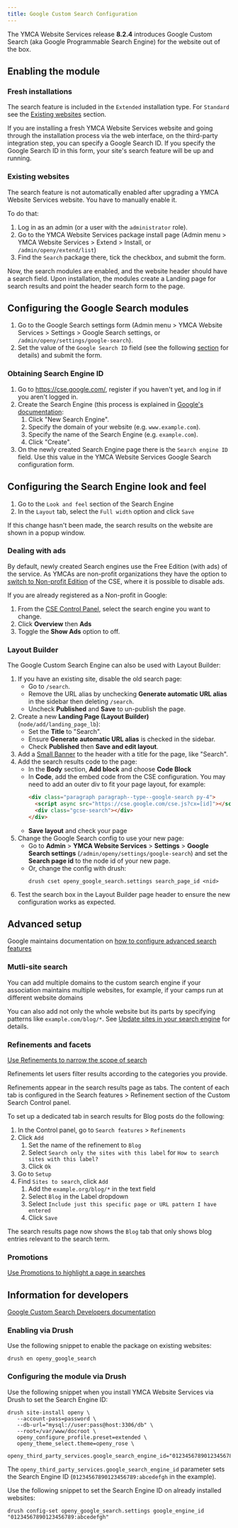 ```yaml
---
title: Google Custom Search Configuration
---
```


The YMCA Website Services release **8.2.4** introduces Google Custom Search (aka Google Programmable Search Engine) for the website out of the box.

## Enabling the module

### Fresh installations

The search feature is included in the `Extended` installation type. For `Standard` see the <a href="#existing-websites">Existing websites</a> section.

If you are installing a fresh YMCA Website Services website and going through the installation process via the web interface, on the third-party integration step, you can specify a Google Search ID. If you specify the Google Search ID in this form, your site's search feature will be up and running.

### Existing websites

The search feature is not automatically enabled after upgrading a YMCA Website Services website. You have to manually enable it.

To do that:

1. Log in as an admin (or a user with the `administrator` role).
1. Go to the YMCA Website Services package install page (Admin menu > YMCA Website Services > Extend > Install, or `/admin/openy/extend/list`)
1. Find the `Search` package there, tick the checkbox, and submit the form.

Now, the search modules are enabled, and the website header should have a search field. Upon installation, the modules create a Landing page for search results and point the header search form to the page.

## Configuring the Google Search modules

1. Go to the Google Search settings form (Admin menu > YMCA Website Services > Settings > Google Search settings, or `/admin/openy/settings/google-search`).
1. Set the value of the `Google Search ID` field (see the following <a href="#obtaining-search-engine-id">section</a> for details) and submit the form.

### Obtaining Search Engine ID

1. Go to https://cse.google.com/, register if you haven't yet, and log in if you aren't logged in.
1. Create the Search Engine (this process is explained in [Google's documentation](https://support.google.com/programmable-search/answer/11082370?hl=en&ref_topic=4513742&sjid=719872083080201556-NC):
   1. Click "New Search Engine".
   1. Specify the domain of your website (e.g. `www.example.com`).
   1. Specify the name of the Search Engine (e.g. `example.com`).
   1. Click "Create".
1. On the newly created Search Engine page there is the `Search engine ID` field. Use this value in the YMCA Website Services Google Search configuration form.

## Configuring the Search Engine look and feel

1. Go to the `Look and feel` section of the Search Engine
1. In the `Layout` tab, select the `Full width` option and click `Save`

If this change hasn't been made, the search results on the website are shown in a popup window.

### Dealing with ads

By default, newly created Search engines use the Free Edition (with ads) of the service. As YMCAs are non-profit organizations they have the option to [switch to Non-profit Edition](https://support.google.com/programmable-search/answer/11082370?hl=en&ref_topic=4513742&sjid=719872083080201556-NC) of the CSE, where it is possible to disable ads.

If you are already registered as a Non-profit in Google:

1. From the [CSE Control Panel](https://cse.google.com), select the search engine you want to change.
1. Click **Overview** then **Ads**
1. Toggle the **Show Ads** option to off.

### Layout Builder

The Google Custom Search Engine can also be used with Layout Builder:

1. If you have an existing site, disable the old search page:
   - Go to `/search`.
   - Remove the URL alias by unchecking **Generate automatic URL alias** in the sidebar then deleting `/search`.
   - Uncheck **Published** and **Save** to un-publish the page.
1. Create a new **Landing Page (Layout Builder)** (`node/add/landing_page_lb`):
   - Set the **Title** to "Search".
   - Ensure **Generate automatic URL alias** is checked in the sidebar.
   - Check **Published** then **Save and edit layout**.
1. Add a [Small Banner](../../user-documentation/layout-builder/banner) to the header with a title for the page, like "Search".
1. Add the search results code to the page:
   - In the **Body** section, **Add block** and choose **Code Block**
   - In **Code**, add the embed code from the CSE configuration. You may need to add an outer div to fit your page layout, for example:
     ```html
     <div class="paragraph paragraph--type--google-search py-4">
       <script async src="https://cse.google.com/cse.js?cx=[id]"></script>
       <div class="gcse-search"></div>
     </div>
     ```
   - **Save layout** and check your page
1. Change the Google Search config to use your new page:
   - Go to **Admin** > **YMCA Website Services** > **Settings** > **Google Search settings** (`/admin/openy/settings/google-search`) and set the **Search page id** to the node id of your new page.
   - Or, change the config with drush:
     ```
     drush cset openy_google_search.settings search_page_id <nid>
     ```
1. Test the search box in the Layout Builder page header to ensure the new configuration works as expected.

## Advanced setup

Google maintains documentation on [how to configure advanced search features](https://support.google.com/customsearch/topic/4542213?hl=en&ref_topic=4513868)

### Mutli-site search

You can add multiple domains to the custom search engine if your association maintains multiple websites, for example, if your camps run at different website domains

You can also add not only the whole website but its parts by specifying patterns like `example.com/blog/*`. See [Update sites in your search engine](https://support.google.com/programmable-search/answer/12397162?hl=en&ref_topic=4513742&sjid=719872083080201556-NC) for details.

### Refinements and facets

[Use Refinements to narrow the scope of search](https://support.google.com/programmable-search/answer/12425418?hl=en&ref_topic=4542213&sjid=719872083080201556-NC)

Refinements let users filter results according to the categories you provide.

Refinements appear in the search results page as tabs. The content of each tab is configured in the Search features > Refinement section of the Custom Search Control panel.

To set up a dedicated tab in search results for Blog posts do the following:

1. In the Control panel, go to `Search features` > `Refinements`
1. Click `Add`
   1. Set the name of the refinement to `Blog`
   1. Select `Search only the sites with this label` for `How to search sites with this label?`
   1. Click `Ok`
1. Go to `Setup`
1. Find `Sites to search`, click `Add`
   1. Add the `example.org/blog/*` in the text field
   1. Select `Blog` in the Label dropdown
   1. Select `Include just this specific page or URL pattern I have entered`
   1. Click `Save`

The search results page now shows the `Blog` tab that only shows blog entries relevant to the search term.

### Promotions

[Use Promotions to highlight a page in searches](https://support.google.com/programmable-search/answer/13280560?hl=en&ref_topic=4542213&sjid=719872083080201556-NC)

## Information for developers

[Google Custom Search Developers documentation ](https://developers.google.com/custom-search/docs/overview)

### Enabling via Drush

Use the following snippet to enable the package on existing websites:

```
drush en openy_google_search
```

### Configuring the module via Drush

Use the following snippet when you install YMCA Website Services via Drush to set the Search Engine ID:

```
drush site-install openy \
   --account-pass=password \
   --db-url="mysql://user:pass@host:3306/db" \
   --root=/var/www/docroot \
   openy_configure_profile.preset=extended \
   openy_theme_select.theme=openy_rose \
   openy_third_party_services.google_search_engine_id="01234567890123456789:abcedefgh"
```

The `openy_third_party_services.google_search_engine_id` parameter sets the Search Engine ID (`01234567890123456789:abcedefgh` in the example).

Use the following snippet to set the Search Engine ID on already installed websites:

```
drush config-set openy_google_search.settings google_engine_id "01234567890123456789:abcedefgh"
```
